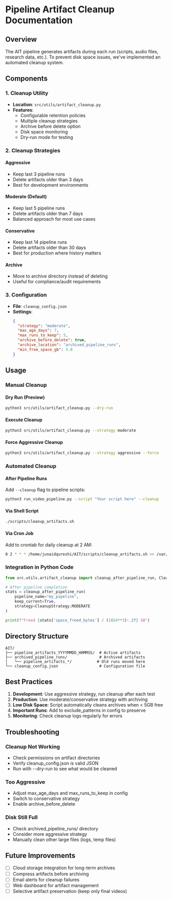 # Pipeline Artifact Cleanup Documentation

## Overview
The AIT pipeline generates artifacts during each run (scripts, audio files, research data, etc.). To prevent disk space issues, we've implemented an automated cleanup system.

## Components

### 1. Cleanup Utility
- **Location**: `src/utils/artifact_cleanup.py`
- **Features**:
  - Configurable retention policies
  - Multiple cleanup strategies
  - Archive before delete option
  - Disk space monitoring
  - Dry-run mode for testing

### 2. Cleanup Strategies

#### Aggressive
- Keep last 3 pipeline runs
- Delete artifacts older than 3 days
- Best for development environments

#### Moderate (Default)
- Keep last 5 pipeline runs
- Delete artifacts older than 7 days
- Balanced approach for most use cases

#### Conservative
- Keep last 14 pipeline runs
- Delete artifacts older than 30 days
- Best for production where history matters

#### Archive
- Move to archive directory instead of deleting
- Useful for compliance/audit requirements

### 3. Configuration
- **File**: `cleanup_config.json`
- **Settings**:
  ```json
  {
    "strategy": "moderate",
    "max_age_days": 7,
    "max_runs_to_keep": 5,
    "archive_before_delete": true,
    "archive_location": "archived_pipeline_runs",
    "min_free_space_gb": 5.0
  }
  ```

## Usage

### Manual Cleanup

#### Dry Run (Preview)
```bash
python3 src/utils/artifact_cleanup.py --dry-run
```

#### Execute Cleanup
```bash
python3 src/utils/artifact_cleanup.py --strategy moderate
```

#### Force Aggressive Cleanup
```bash
python3 src/utils/artifact_cleanup.py --strategy aggressive --force
```

### Automated Cleanup

#### After Pipeline Runs
Add `--cleanup` flag to pipeline scripts:
```bash
python3 run_video_pipeline.py --script "Your script here" --cleanup
```

#### Via Shell Script
```bash
./scripts/cleanup_artifacts.sh
```

#### Via Cron Job
Add to crontab for daily cleanup at 2 AM:
```bash
0 2 * * * /home/junaidqureshi/AIT/scripts/cleanup_artifacts.sh >> /var/log/ait_cleanup.log 2>&1
```

### Integration in Python Code

```python
from src.utils.artifact_cleanup import cleanup_after_pipeline_run, CleanupStrategy

# After pipeline completion
stats = cleanup_after_pipeline_run(
    pipeline_name="my_pipeline",
    keep_current=True,
    strategy=CleanupStrategy.MODERATE
)

print(f"Freed {stats['space_freed_bytes'] / (1024**3):.2f} GB")
```

## Directory Structure

```
AIT/
├── pipeline_artifacts_YYYYMMDD_HHMMSS/  # Active artifacts
├── archived_pipeline_runs/              # Archived artifacts
│   └── pipeline_artifacts_*/           # Old runs moved here
└── cleanup_config.json                  # Configuration file
```

## Best Practices

1. **Development**: Use aggressive strategy, run cleanup after each test
2. **Production**: Use moderate/conservative strategy with archiving
3. **Low Disk Space**: Script automatically cleans archives when < 5GB free
4. **Important Runs**: Add to exclude_patterns in config to preserve
5. **Monitoring**: Check cleanup logs regularly for errors

## Troubleshooting

### Cleanup Not Working
- Check permissions on artifact directories
- Verify cleanup_config.json is valid JSON
- Run with --dry-run to see what would be cleaned

### Too Aggressive
- Adjust max_age_days and max_runs_to_keep in config
- Switch to conservative strategy
- Enable archive_before_delete

### Disk Still Full
- Check archived_pipeline_runs/ directory
- Consider more aggressive strategy
- Manually clean other large files (logs, temp files)

## Future Improvements
- [ ] Cloud storage integration for long-term archives
- [ ] Compress artifacts before archiving
- [ ] Email alerts for cleanup failures
- [ ] Web dashboard for artifact management
- [ ] Selective artifact preservation (keep only final videos)